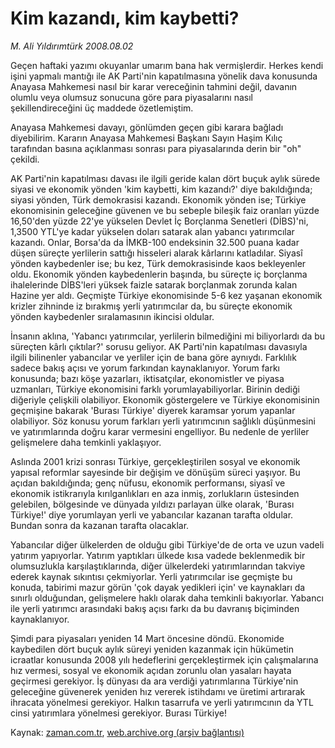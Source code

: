 # Kim kazandı, kim kaybetti?

*M. Ali Yıldırımtürk 2008.08.02*

<tr><td class="metin" colspan="2" style="padding-top: 20px; padding-left: 5px; padding-right: 10px;">Geçen haftaki yazımı okuyanlar umarım bana hak vermişlerdir. Herkes kendi işini yapmalı mantığı ile AK Parti'nin kapatılmasına yönelik dava konusunda Anayasa Mahkemesi nasıl bir karar vereceğinin tahmini değil, davanın olumlu veya olumsuz sonucuna göre para piyasalarını nasıl şekillendireceğini üç maddede özetlemiştim.</td></tr><tr><td class="metin" colspan="2" style="padding-top: 20px; padding-left: 5px; padding-right: 10px;"><p>Anayasa Mahkemesi davayı, gönlümden geçen gibi karara bağladı diyebilirim. Kararın Anayasa Mahkemesi Başkanı Sayın Haşim Kılıç tarafından basına açıklanması sonrası para piyasalarında derin bir "oh" çekildi.
<p> AK Parti'nin kapatılması davası ile ilgili geride kalan dört buçuk aylık sürede siyasi ve ekonomik yönden 'kim kaybetti, kim kazandı?' diye bakıldığında; siyasi yönden, Türk demokrasisi kazandı. Ekonomik yönden ise; Türkiye ekonomisinin geleceğine güvenen ve bu sebeple bileşik faiz oranları yüzde 16,50'den yüzde 22'ye yükselen Devlet İç Borçlanma Senetleri (DİBS)'ni, 1,3500 YTL'ye kadar yükselen doları satarak alan yabancı yatırımcılar kazandı. Onlar, Borsa'da da İMKB-100 endeksinin 32.500 puana kadar düşen süreçte yerlilerin sattığı hisseleri alarak kârlarını katladılar. Siyasî yönden kaybedenler ise; bu kez, Türk demokrasisinde kaos bekleyenler oldu. Ekonomik yönden kaybedenlerin başında, bu süreçte iç borçlanma ihalelerinde DİBS'leri yüksek faizle satarak borçlanmak zorunda kalan Hazine yer aldı. Geçmişte Türkiye ekonomisinde 5-6 kez yaşanan ekonomik krizler zihninde iz bırakmış yerli yatırımcılar da, bu süreçte ekonomik yönden kaybedenler sıralamasının ikincisi oldular. 
<p> İnsanın aklına, 'Yabancı yatırımcılar, yerlilerin bilmediğini mi biliyorlardı da bu süreçten kârlı çıktılar?' sorusu geliyor. AK Parti'nin kapatılması davasıyla ilgili bilinenler yabancılar ve yerliler için de bana göre aynıydı. Farklılık sadece bakış açısı ve yorum farkından kaynaklanıyor. Yorum farkı konusunda; bazı köşe yazarları, iktisatçılar, ekonomistler ve piyasa uzmanları, Türkiye ekonomisini farklı yorumlayabiliyorlar. Birinin dediği diğeriyle çelişkili olabiliyor. Ekonomik göstergelere ve Türkiye ekonomisinin geçmişine bakarak 'Burası Türkiye' diyerek karamsar yorum yapanlar olabiliyor. Söz konusu yorum farkları yerli yatırımcının sağlıklı düşünmesini ve yatırımlarında doğru karar vermesini engelliyor. Bu nedenle de yerliler gelişmelere daha temkinli yaklaşıyor.
<p> Aslında 2001 krizi sonrası Türkiye, gerçekleştirilen sosyal ve ekonomik yapısal reformlar sayesinde bir değişim ve dönüşüm süreci yaşıyor. Bu açıdan bakıldığında; genç nüfusu, ekonomik performansı, siyasî ve ekonomik istikrarıyla kırılganlıkları en aza inmiş, zorlukların üstesinden gelebilen, bölgesinde ve dünyada yıldızı parlayan ülke olarak, 'Burası Türkiye!' diye yorumlayan yerli ve yabancılar kazanan tarafta oldular. Bundan sonra da kazanan tarafta olacaklar.
<p> Yabancılar diğer ülkelerden de olduğu gibi Türkiye'de de orta ve uzun vadeli yatırım yapıyorlar. Yatırım yaptıkları ülkede kısa vadede beklenmedik bir olumsuzlukla karşılaştıklarında, diğer ülkelerdeki yatırımlarından takviye ederek kaynak sıkıntısı çekmiyorlar. Yerli yatırımcılar ise geçmişte bu konuda, tabirimi mazur görün 'çok dayak yedikleri için' ve kaynakları da sınırlı olduğundan, gelişmelere haklı olarak daha temkinli bakıyorlar. Yabancı ile yerli yatırımcı arasındaki bakış açısı farkı da bu davranış biçiminden kaynaklanıyor.
<p> Şimdi para piyasaları yeniden 14 Mart öncesine döndü. Ekonomide kaybedilen dört buçuk aylık süreyi yeniden kazanmak için hükümetin icraatlar konusunda 2008 yılı hedeflerini gerçekleştirmek için çalışmalarına hız vermesi, sosyal ve ekonomik açıdan zorunlu olan yasaları hayata geçirmesi gerekiyor. İş dünyası da ara verdiği yatırımlarına Türkiye'nin geleceğine güvenerek yeniden hız vererek istihdamı ve üretimi artırarak ihracata yönelmesi gerekiyor. Halkın tasarrufa ve yerli yatırımcının da YTL cinsi yatırımlara yönelmesi gerekiyor. Burası Türkiye!<br/></p></p></p></p></p></p></td></tr>

Kaynak: [zaman.com.tr](http://zaman.com.tr/yazar.do?yazino=721325), [web.archive.org (arşiv bağlantısı)](http://web.archive.org/web/20080828194121/http://www.zaman.com.tr:80/yazar.do?yazino=721325)
